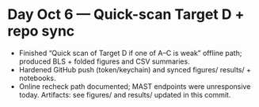 # Day Oct 6 — Quick-scan Target D + repo sync
- Finished “Quick scan of Target D if one of A–C is weak” offline path; produced BLS + folded figures and CSV summaries.
- Hardened GitHub push (token/keychain) and synced figures/ results/ + notebooks.
- Online recheck path documented; MAST endpoints were unresponsive today.
Artifacts: see figures/ and results/ updated in this commit.
